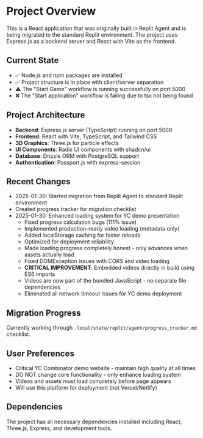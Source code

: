 # Project Overview

This is a React application that was originally built in Replit Agent and is being migrated to the standard Replit environment. The project uses Express.js as a backend server and React with Vite as the frontend.

## Current State
- ✅ Node.js and npm packages are installed
- ✅ Project structure is in place with client/server separation
- ⚠️ The "Start Game" workflow is running successfully on port 5000
- ❌ The "Start application" workflow is failing due to tsx not being found

## Project Architecture
- **Backend**: Express.js server (TypeScript) running on port 5000
- **Frontend**: React with Vite, TypeScript, and Tailwind CSS
- **3D Graphics**: Three.js for particle effects
- **UI Components**: Radix UI components with shadcn/ui
- **Database**: Drizzle ORM with PostgreSQL support
- **Authentication**: Passport.js with express-session

## Recent Changes
- 2025-01-30: Started migration from Replit Agent to standard Replit environment
- Created progress tracker for migration checklist
- 2025-01-30: Enhanced loading system for YC demo presentation
  - Fixed progress calculation bugs (111% issue)
  - Implemented production-ready video loading (metadata only)
  - Added localStorage caching for faster reloads
  - Optimized for deployment reliability
  - Made loading progress completely honest - only advances when assets actually load
  - Fixed DOMException issues with CORS and video loading
  - **CRITICAL IMPROVEMENT**: Embedded videos directly in build using ES6 imports
  - Videos are now part of the bundled JavaScript - no separate file dependencies
  - Eliminated all network timeout issues for YC demo deployment

## Migration Progress
Currently working through `.local/state/replit/agent/progress_tracker.md` checklist.

## User Preferences
- Critical YC Combinator demo website - maintain high quality at all times
- DO NOT change core functionality - only enhance loading system
- Videos and assets must load completely before page appears
- Will use this platform for deployment (not Vercel/Netlify)

## Dependencies
The project has all necessary dependencies installed including React, Three.js, Express, and development tools.